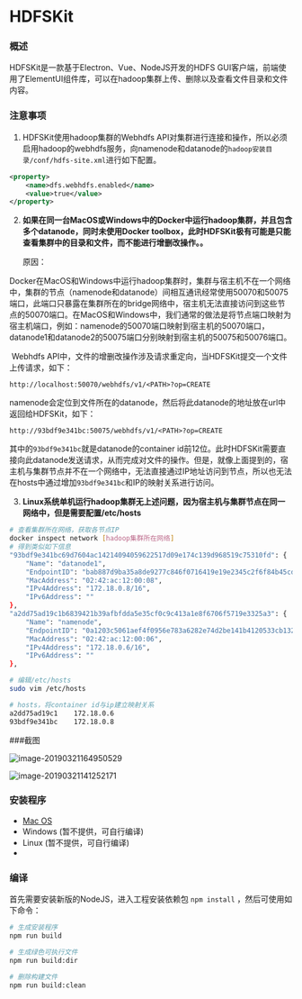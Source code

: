 # HDFSKit

### 概述

HDFSKit是一款基于Electron、Vue、NodeJS开发的HDFS GUI客户端，前端使用了ElementUI组件库，可以在hadoop集群上传、删除以及查看文件目录和文件内容。



### 注意事项

1. HDFSKit使用hadoop集群的Webhdfs API对集群进行连接和操作，所以必须启用hadoop的webhdfs服务，向namenode和datanode的`hadoop安装目录/conf/hdfs-site.xml`进行如下配置。

```xml
<property>
    <name>dfs.webhdfs.enabled</name>
    <value>true</value>
</property>
```

2. **如果在同一台MacOS或Windows中的Docker中运行hadoop集群，并且包含多个datanode，同时未使用Docker toolbox，此时HDFSKit极有可能是只能查看集群中的目录和文件，而不能进行增删改操作。。**

   原因：

​	Docker在MacOS和Windows中运行hadoop集群时，集群与宿主机不在一个网络中，集群的节点（namenode和datanode）间相互通讯经常使用50070和50075端口，此端口只暴露在集群所在的bridge网络中，宿主机无法直接访问到这些节点的50070端口。在MacOS和Windows中，我们通常的做法是将节点端口映射为宿主机端口，例如：namenode的50070端口映射到宿主机的50070端口，datanode1和datanode2的50075端口分别映射到宿主机的50075和50076端口。

​	Webhdfs API中，文件的增删改操作涉及请求重定向，当HDFSKit提交一个文件上传请求，如下：

```http
http://localhost:50070/webhdfs/v1/<PATH>?op=CREATE
```

namenode会定位到文件所在的datanode，然后将此datanode的地址放在url中返回给HDFSKit，如下：

```http
http://93bdf9e341bc:50075/webhdfs/v1/<PATH>?op=CREATE
```

其中的`93bdf9e341bc`就是datanode的container id前12位。此时HDFSKit需要直接向此datanode发送请求，从而完成对文件的操作。但是，就像上面提到的，宿主机与集群节点并不在一个网络中，无法直接通过IP地址访问到节点，所以也无法在hosts中通过增加`93bdf9e341bc`和IP的映射关系进行访问。

3. **Linux系统单机运行hadoop集群无上述问题，因为宿主机与集群节点在同一网络中，但是需要配置/etc/hosts**

```bash
# 查看集群所在网络，获取各节点IP
docker inspect network [hadoop集群所在网络]
# 得到类似如下信息
"93bdf9e341bc69d7604ac14214094059622517d09e174c139d968519c75310fd": {
    "Name": "datanode1",
    "EndpointID": "bab887d9ba35a8de9277c846f0716419e19e2345c2f6f84b45cd3ccbec275169",
    "MacAddress": "02:42:ac:12:00:08",
    "IPv4Address": "172.18.0.8/16",
    "IPv6Address": ""
},
"a2dd75ad19c1b6839421b39afbfdda5e35cf0c9c413a1e8f6706f5719e3325a3": {
    "Name": "namenode",
    "EndpointID": "0a1203c5061aef4f0956e783a6282e74d2be141b4120533cb132fffefba463be",
    "MacAddress": "02:42:ac:12:00:06",
    "IPv4Address": "172.18.0.6/16",
    "IPv6Address": ""
},

# 编辑/etc/hosts
sudo vim /etc/hosts

# hosts，将container id与ip建立映射关系
a2dd75ad19c1	172.18.0.6
93bdf9e341bc	172.18.0.8
```



###截图 

![image-20190321164950529](https://ws4.sinaimg.cn/large/006tKfTcgy1g1aij8nypfj316e0u0mzq.jpg)

![image-20190321141252171](https://ws1.sinaimg.cn/large/006tKfTcgy1g1adzyx48nj30s90izmy5.jpg)



### 安装程序

- [Mac OS](https://github.com/tyrival/HDFSKit/releases/download/1.0/HDFSKit-1.0.dmg)
- Windows (暂不提供，可自行编译)
- Linux (暂不提供，可自行编译)
- 

### 编译

首先需要安装新版的NodeJS，进入工程安装依赖包 `npm install` ，然后可使用如下命令：

```bash
# 生成安装程序
npm run build

# 生成绿色可执行文件
npm run build:dir

# 删除构建文件
npm run build:clean
```
